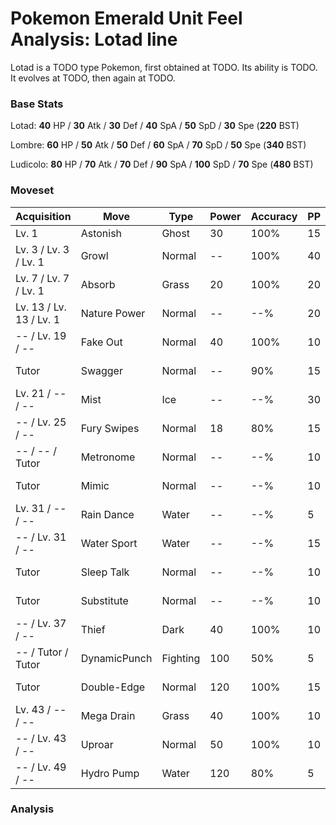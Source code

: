 # Pokemon Emerald Unit Feel Analysis: Lotad line

Lotad is a TODO type Pokemon, first obtained at TODO. Its ability is TODO. It evolves at TODO, then again at TODO.

### Base Stats

Lotad: **40** HP / **30** Atk / **30** Def / **40** SpA / **50** SpD / **30** Spe (**220** BST)

Lombre: **60** HP / **50** Atk / **50** Def / **60** SpA / **70** SpD / **50** Spe (**340** BST)

Ludicolo: **80** HP / **70** Atk / **70** Def / **90** SpA / **100** SpD / **70** Spe (**480** BST)

### Moveset

|Acquisition            |Move        |Type    |Power|Accuracy|PP |Notes                    |
|---                    |---         |---     |---  |---     |---|---                      |
|Lv. 1                  |Astonish    |Ghost   |30   |100%    |15 |                         |
|Lv. 3 / Lv. 3 / Lv. 1  |Growl       |Normal  |--   |100%    |40 |                         |
|Lv. 7 / Lv. 7 / Lv. 1  |Absorb      |Grass   |20   |100%    |20 |                         |
|Lv. 13 / Lv. 13 / Lv. 1|Nature Power|Normal  |--   |--%     |20 |                         |
|-- / Lv. 19 / --       |Fake Out    |Normal  |40   |100%    |10 |                         |
|Tutor                  |Swagger     |Normal  |--   |90%     |15 |Emerald only             |
|Lv. 21 / -- / --       |Mist        |Ice     |--   |--%     |30 |                         |
|-- / Lv. 25 / --       |Fury Swipes |Normal  |18   |80%     |15 |                         |
|-- / -- / Tutor        |Metronome   |Normal  |--   |--%     |10 |Emerald only             |
|Tutor                  |Mimic       |Normal  |--   |--%     |10 |Emerald only             |
|Lv. 31 / -- / --       |Rain Dance  |Water   |--   |--%     |5  |                         |
|-- / Lv. 31 / --       |Water Sport |Water   |--   |--%     |15 |                         |
|Tutor                  |Sleep Talk  |Normal  |--   |--%     |10 |Emerald only             |
|Tutor                  |Substitute  |Normal  |--   |--%     |10 |Emerald only             |
|-- / Lv. 37 / --       |Thief       |Dark    |40   |100%    |10 |                         |
|-- / Tutor / Tutor     |DynamicPunch|Fighting|100  |50%     |5  |Emerald only             |
|Tutor                  |Double-Edge |Normal  |120  |100%    |15 |Emerald only             |
|Lv. 43 / -- / --       |Mega Drain  |Grass   |40   |100%    |10 |                         |
|-- / Lv. 43 / --       |Uproar      |Normal  |50   |100%    |10 |                         |
|-- / Lv. 49 / --       |Hydro Pump  |Water   |120  |80%     |5  |                         |

### Analysis